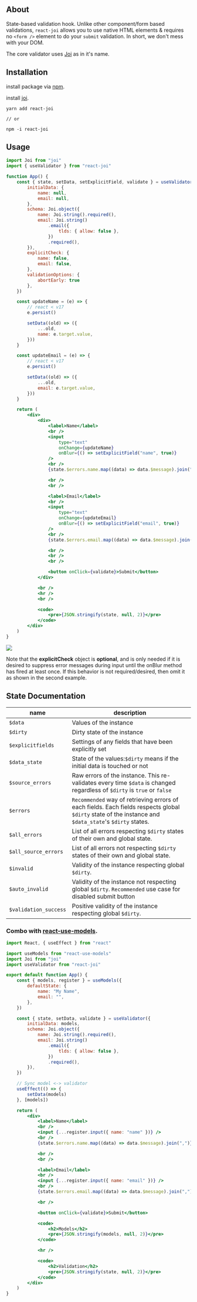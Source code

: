## About

State-based validation hook. Unlike other component/form based validations, `react-joi` allows you to use native HTML elements & requires no `<form />` element to do your `submit` validation. In short, we don't mess with your DOM.

The core validator uses [Joi](https://joi.dev/) as in it's name.

## Installation

install package via [npm](https://www.npmjs.com/package/react-joi).

install [joi](https://joi.dev/).

```
yarn add react-joi

// or

npm -i react-joi
```

## Usage

```jsx
import Joi from "joi"
import { useValidator } from "react-joi"

function App() {
    const { state, setData, setExplicitField, validate } = useValidator({
        initialData: {
            name: null,
            email: null,
        },
        schema: Joi.object({
            name: Joi.string().required(),
            email: Joi.string()
                .email({
                    tlds: { allow: false },
                })
                .required(),
        }),
        explicitCheck: {
            name: false,
            email: false,
        },
        validationOptions: {
            abortEarly: true
        },
    })

    const updateName = (e) => {
        // react < v17
        e.persist()

        setData((old) => ({
            ...old,
            name: e.target.value,
        }))
    }

    const updateEmail = (e) => {
        // react < v17
        e.persist()

        setData((old) => ({
            ...old,
            email: e.target.value,
        }))
    }

    return (
        <div>
            <div>
                <label>Name</label>
                <br />
                <input
                    type="text"
                    onChange={updateName}
                    onBlur={() => setExplicitField("name", true)}
                />
                <br />
                {state.$errors.name.map((data) => data.$message).join(",")}

                <br />
                <br />

                <label>Email</label>
                <br />
                <input
                    type="text"
                    onChange={updateEmail}
                    onBlur={() => setExplicitField("email", true)}
                />
                <br />
                {state.$errors.email.map((data) => data.$message).join(",")}

                <br />
                <br />
                <br />

                <button onClick={validate}>Submit</button>
            </div>

            <br />
            <hr />
            <br />

            <code>
                <pre>{JSON.stringify(state, null, 2)}</pre>
            </code>
        </div>
    )
}
```

![](https://i.ibb.co/93wndgy/image.png)

Note that the **explicitCheck** object is **optional**, and is only needed if it is desired to suppress error messages during
input until the onBlur method has fired at least once. If this behavior is not required/desired, then omit it as shown
in the second example.

## State Documentation

| name                  | description                                                                                                                                            |
| --------------------- | ------------------------------------------------------------------------------------------------------------------------------------------------------ |
| `$data`               | Values of the instance                                                                                                                                 |
| `$dirty`              | Dirty state of the instance                                                                                                                            |
| `$explicitfields`     | Settings of any fields that have been explicitly set                                                                                                   |
| `$data_state`         | State of the values:`$dirty` means if the initial data is touched or not                                                                               |
| `$source_errors`      | Raw errors of the instance. This re-validates every time `$data` is changed regardless of `$dirty` is `true` or `false`                                |
| `$errors`             | `Recommended` way of retrieving errors of each fields. Each fields respects global `$dirty` state of the instance and `$data_state`'s `$dirty` states. |
| `$all_errors`         | List of all errors respecting `$dirty` states of their own and global state.                                                                           |
| `$all_source_errors`  | List of all errors not respecting `$dirty` states of their own and global state.                                                                       |
| `$invalid`            | Validity of the instance respecting global `$dirty`.                                                                                                   |
| `$auto_invalid`       | Validity of the instance not respecting global `$dirty`. `Recommended` use case for disabled submit button                                             |
| `$validation_success` | Positive validity of the instance respecting global `$dirty`.                                                                                          |

### Combo with [react-use-models](https://www.npmjs.com/package/react-use-models).

```jsx
import React, { useEffect } from "react"

import useModels from "react-use-models"
import Joi from "joi"
import useValidator from "react-joi"

export default function App() {
    const { models, register } = useModels({
        defaultState: {
            name: "My Name",
            email: "",
        },
    })

    const { state, setData, validate } = useValidator({
        initialData: models,
        schema: Joi.object({
            name: Joi.string().required(),
            email: Joi.string()
                .email({
                    tlds: { allow: false },
                })
                .required(),
        }),
    })

    // Sync model <-> validator
    useEffect(() => {
        setData(models)
    }, [models])

    return (
        <div>
            <label>Name</label>
            <br />
            <input {...register.input({ name: "name" })} />
            <br />
            {state.$errors.name.map((data) => data.$message).join(",")}

            <br />
            <br />

            <label>Email</label>
            <br />
            <input {...register.input({ name: "email" })} />
            <br />
            {state.$errors.email.map((data) => data.$message).join(",")}

            <br />

            <button onClick={validate}>Submit</button>

            <code>
                <h2>Models</h2>
                <pre>{JSON.stringify(models, null, 2)}</pre>
            </code>

            <hr />

            <code>
                <h2>Validation</h2>
                <pre>{JSON.stringify(state, null, 2)}</pre>
            </code>
        </div>
    )
}
```
